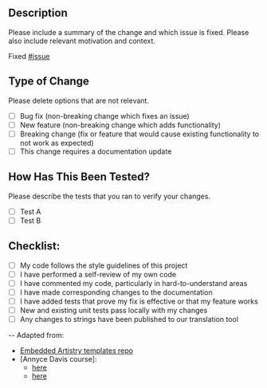 ## Description

Please include a summary of the change and which issue is fixed. Please also include relevant motivation and context.

Fixed [#issue](link)

## Type of Change

Please delete options that are not relevant.

- [ ] Bug fix (non-breaking change which fixes an issue)
- [ ] New feature (non-breaking change which adds functionality)
- [ ] Breaking change (fix or feature that would cause existing functionality to not work as expected)
- [ ] This change requires a documentation update

## How Has This Been Tested?

Please describe the tests that you ran to verify your changes.

- [ ] Test A
- [ ] Test B

## Checklist:

- [ ] My code follows the style guidelines of this project
- [ ] I have performed a self-review of my own code
- [ ] I have commented my code, particularly in hard-to-understand areas
- [ ] I have made corresponding changes to the documentation
- [ ] I have added tests that prove my fix is effective or that my feature works
- [ ] New and existing unit tests pass locally with my changes
- [ ] Any changes to strings have been published to our translation tool

--
Adapted from:
- [Embedded Artistry templates repo](https://github.com/embeddedartistry/templates)
- [Annyce Davis course]:
   - [here](https://gist.github.com/adavis/9fe5ea92d9b19727cbe7b69e8c9e9f66#file-pull_request_template-md)
   - [here](https://adavis.info/2018/09/frustration-free-code-reviews.html)
